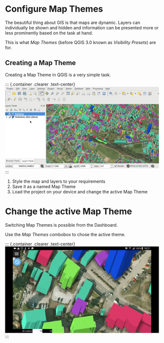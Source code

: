 Configure Map Themes
====================

The beautiful thing about GIS is that maps are dynamic. Layers can
individually be shown and hidden and information can be presented more
or less prominently based on the task at hand.

This is what *Map Themes* (before QGIS 3.0 known as *Visibility
Presets*) are for.

Creating a Map Theme
--------------------

Creating a Map Theme in QGIS is a very simple task.

::: {.container .clearer .text-center}
![Map Theme Configuration](../assets/images/map_themes_configuration.gif)
:::

1.  Style the map and layers to your requirements
2.  Save it as a named Map Theme
3.  Load the project on your device and change the active Map Theme

Change the active Map Theme
===========================

Switching Map Themes is possible from the Dashboard.

Use the *Map Themes* combobox to chose the active theme.

::: {.container .clearer .text-center}
![Change Map Theme](../assets/images/mapthemes.gif)
:::
